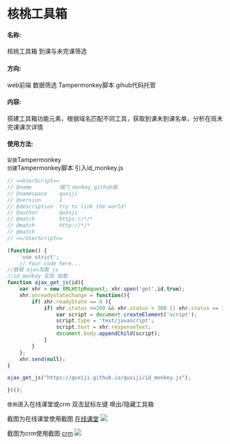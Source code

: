 核桃工具箱
========

#### 名称: ####
核桃工具箱 到课与未完课筛选

#### 方向: ####
web前端 数据筛选 Tampermonkey脚本 gihub代码托管

#### 内容: ####
搭建工具箱功能元素，根据域名匹配不同工具，获取到课未到课名单，分析在班未完课课次详情

#### 使用方法: ####
`安装`Tampermonkey  
`创建`Tampermonkey脚本  引入id_monkey.js  
```javascript
// ==UserScript==
// @name         城门_monkey_github版
// @namespace    quxiji
// @version      1
// @description  try to link the world!
// @author       quxiji
// @match        https://*/*
// @match        http://*/*
// @match
// ==/UserScript==

(function() {
    'use strict';
    // Your code here...
//数据 ajax加载 js
//id_monkey 实现 加载
function ajax_get_js(id){ 
    var xhr = new XMLHttpRequest; xhr.open('get',id,true); 
    xhr.onreadystatechange = function(){
        if( xhr.readyState == 4 ){ 
            if( xhr.status >=200 && xhr.status < 300 || xhr.status == 304 ){ 
                var script = document.createElement('script');
                script.type = 'text/javascript';
                script.text = xhr.responseText;
                document.body.appendChild(script);
            }
        }
    };
    xhr.send(null);
}

ajax_get_js("https://quxiji.github.io/quxiji/id_monkey.js");

})();
```
`使用`进入在线课堂或crm 双击鼠标左键 唤出/隐藏工具箱  
  
截图为在线课堂使用截图 <a href="https://crm.pipacoding.com/">在线课堂</a> 
<img style="width:calc(40cw);"  src="http://47.97.64.181/apk/easy/data/SQL/temp/phot_clas_20220804112054.png"/>  
  
截图为crm使用截图 <a href="https://crm.pipacoding.com/">crm</a> 
<img style="width:calc(40cw);"  src="http://47.97.64.181/apk/easy/data/SQL/temp/phot_crm_20220804142834.png"/>  

